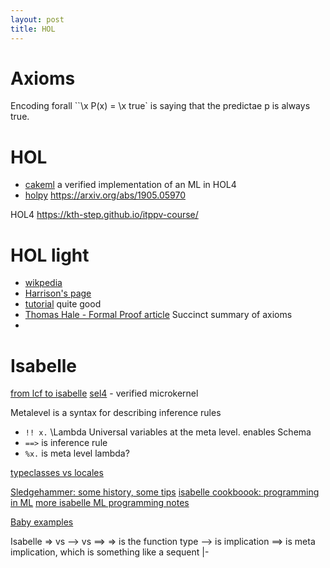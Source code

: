 ```yaml
---
layout: post
title: HOL
---
```


# Axioms
Encoding forall
``\x P(x) = \x true` is saying that the predictae p is always true.



# HOL

- [cakeml](https://cakeml.org/) a verified implementation of an ML in HOL4
- [holpy](https://github.com/bzhan/holpy) https://arxiv.org/abs/1905.05970

HOL4
https://kth-step.github.io/itppv-course/

# HOL light
- [wikpedia](https://en.wikipedia.org/wiki/HOL_Light)
- [Harrison's page](https://www.cl.cam.ac.uk/~jrh13/hol-light/)
- [tutorial](https://www.cl.cam.ac.uk/~jrh13/hol-light/tutorial.pdf) quite good
- [Thomas Hale - Formal Proof article](https://cmartinez.web.wesleyan.edu/documents/FP.pdf) Succinct summary of axioms
- [](https://crypto.stanford.edu/~blynn/compiler/Hol.html)
# 

# Isabelle
[from lcf to isabelle](https://dl.acm.org/doi/pdf/10.1007/s00165-019-00492-1)
[sel4](https://sel4.systems/) - verified microkernel

[](https://www.cse.unsw.edu.au/~cs4161/)

Metalevel is a syntax for describing inference rules

- `!! x.`     \Lambda Universal variables at the meta level. enables Schema
- `==>` is inference rule
- `%x.` is meta level lambda?

[typeclasses vs locales](https://twitter.com/LawrPaulson/status/1506603400267505669?s=20&t=y2AWW1GNA8vyxsWqTXmKPQ)

[Sledgehammer: some history, some tips](https://lawrencecpaulson.github.io/2022/04/13/Sledgehammer.html)
[isabelle cookboook: programming in ML](https://web.cs.wpi.edu/~dd/resources_isabelle/isabelle_programming.urban.pdf)
[more isabelle ML programming notes](https://www.lri.fr/~wolff/papers/other/TR_my_commented_isabelle.pdf)

[Baby examples](https://lawrencecpaulson.github.io/2022/05/04/baby-examples.html)


Isabelle => vs --> vs ==>
=> is the function type
--> is implication
==> is meta implication, which is something like a sequent |-

